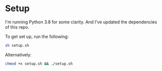 # Setup

I'm running Python 3.8 for some clarity. And I've updated the dependencies of this repo.

To get set up, run the following:

```bash
sh setup.sh
```

Alternatively:

```bash
chmod +x setup.sh && ./setup.sh
```
